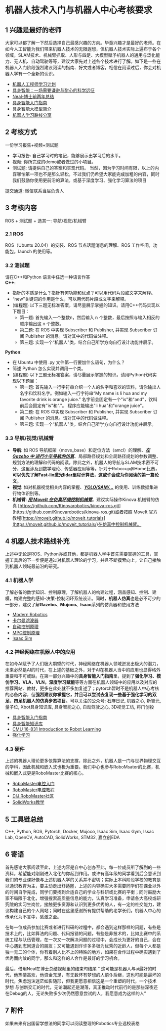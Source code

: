 # 机器人技术入门与机器人中心考核要求

## 1 兴趣是最好的老师
大家可以都了解一下然后选择自己最感兴趣的方向。毕竟兴趣才是最好的老师。在如今人工智能为我们带来机器人技术的无限遐想，但机器人技术实际上遍布于各个领域，SLAM技术、机械臂抓取、人形与四足、大模型赋予机器人的通用与泛化能力、无人机、自动驾驶等等，建议大家先对上述各个技术进行了解。如下是一些在机器人入门阶段强烈建议阅读的指南、好文或者博客，相信在阅读过后，你会对机器人学有一个全新的认识。
* [机器人工程师学习计划](https://zhuanlan.zhihu.com/p/22266788)
* [具身智能：一场需要谦逊与耐心的科学远征](https://zhuanlan.zhihu.com/p/1909199500511260694)
* [Neal-博士前两年总结](https://www.bilibili.com/video/BV1neM1zKEmE/?spm_id_from=333.1387.homepage.video_card.click&vd_source=1f0d8e9830421a3c86871f4b5310f6f5)
* [具身智能入门指南](https://github.com/TianxingChen/Embodied-AI-Guide)
* [具身智能大模型简介](https://www.bilibili.com/video/BV1QxB9YuERU?buvid=Y147691D6E19BBAC4CF391F1417ED53CA440&is_story_h5=false&mid=Y%2BfWEp2YxmLHi6nqBdFNdw%3D%3D&plat_id=116&share_from=ugc&share_medium=ipad&share_plat=ios&share_source=COPY&share_tag=s_i&timestamp=1733882221&unique_k=mKEvfgV&up_id=3493095748405551&vd_source=1f0d8e9830421a3c86871f4b5310f6f5)
* [机器人学习路线分享](https://www.bilibili.com/video/BV1eg411z7jM/?spm_id_from=333.337.search-card.all.click&vd_source=1f0d8e9830421a3c86871f4b5310f6f5)


## 2 考核方式
一份学习报告+视频+测试题
* 学习报告: 自己学习时的笔记，能够展示出学习后的水平。
* 视频: 你所完成的demo或者做过的小项目。
* 测试题: 请提供自己的答案和实现代码。
当然，因为学习时间有限，以上的内容哪怕第一项也不是那么轻松，不过我们仍希望大家能完成加粗的内容，同时我们鼓励你使用更前沿的算法，或基于深度学习、强化学习算法的项目

提交通道: 微信联系当届负责人


## 3 考核内容
ROS + 测试题 + 选其一: 导航/视觉/机械臂
### 2.1 ROS
ROS（Ubuntu 20.04）的安装、ROS 节点话题消息的理解、ROS 工作空间，功能包，launch 的使用等。

### 3.2 测试题
请在C++和Python 语言中任选一种语言作答</br>
**C++**:
* 指针的本质是什么？指针有何功能和优点？可以用代码片段或文字来解释。 
* “new”关键词的作用是什么，可以用代码片段或文字来解释。
* (编程题) 以下三题无标准答案，请尽量展示掌握的知识。请用C++代码实现以下题目：
    * 第一题: 首先输入一个整数n，然后输入 n 个整数，最后按照与输入相反的顺序输出这 n 个整数。
    * 第二题: 在 ROS 中实现 Subscriber 和 Publisher, 并实现 Subscriber 订阅 Publisher 的消息。请对其中的代码做注释。
    * 第三题: 实现一个“机器人"类，结合自己所学方向自行设计功能并展示。

**Python**:
* 在 Ubuntu 中使用 .py 文件第一行要加什么语句，为什么？
* 简述 Python 怎么实现并调用一个类。
* (编程题) 以下三题无标准答案，请尽量展示掌握的知识。请用Python代码实现以下题目：
    * 第一题: 首先输入一行字符串介绍一个人的名字和喜欢的饮料，请你输出人名字和饮料名字。例如输入一行字符串“My name is li hua and my favorite drink is orange juice.” 名字前会固定有一个"is"和"and"，饮料前后会固定有"is"和"."。 程序应能输出"li hua"和"orange juice"。
    * 第二题: 在 ROS 中实现 Subscriber 和 Publisher, 并实现 Subscriber 订阅 Publisher 的消息。请对其中的代码做注释。
    * 第三题: 实现一个“机器人"类，结合自己所学方向自行设计功能并展示。



### 3.3 导航/视觉/机械臂
* **导航**: 如 ROS 导航框架（move_base）和定位方法（amcl）的理解、***<u>在 Gazebo 中
进行小车导航的仿真</u>***、局部路径规划和全局路径规划的参数调整、规划方法的理解和代码的阅读。除此之外，机器人的导航与SLAM技术密不可分，这里涉及到数学理论、传感器应用等等，针对于Robocup@Home比赛，**可以优先了解Fast-lio激光lidar里程计算法，这或许会成为你阅读的第一篇论文**。
* **视觉**: 如对机器视觉相关内容的掌握、***<u>YOLO/SAM/...</u>*** 的使用、训练数据集进行物体识别等。
* **机械臂**: ***<u>用 MoveIt 在仿真环境控制机械臂</u>***。建议实际操作Kinova 机械臂的仿真
[https://github.com/Kinovarobotics/kinova-ros.git](https://github.com/Kinovarobotics/kinova-ros.git)或者按照 MoveIt 官方教程[https://moveit.github.io/moveit_tutorials](https://moveit.github.io/moveit_tutorials/)在仿真中控制机械臂。




## 4 机器人技术路线补充
上述中无论是ROS、Python亦或其他，都是机器人学中首先需要掌握的工具，掌握工具后的下一步便是通过对机器人理论的学习，并且不断摸索向上，让自己接触到机器人领域最前沿的研究。
### 4.1 机器人学
了解必备的数学知识、控制原理，了解机器人的构建过程，涵盖感知、控制、建模，构建完整的感知-决策-控制闭环系统设计。同时，**机器人仿真**也是必不可少的一部分，建议了解**Gazebo、Mujoco、Isaac**系列的仿真器和使用方法
* [Modern Robotics](https://www.bilibili.com/video/BV1KV411Z7sC/?spm_id_from=333.1387.favlist.content.click&vd_source=1f0d8e9830421a3c86871f4b5310f6f5)
* [卡尔曼滤波器](https://www.bilibili.com/video/BV12D4y1S7fU/?spm_id_from=333.1387.favlist.content.click&vd_source=1f0d8e9830421a3c86871f4b5310f6f5)
* [自动控制原理](https://www.bilibili.com/video/BV1SE411Y7CK/?spm_id_from=333.1387.favlist.content.click&vd_source=1f0d8e9830421a3c86871f4b5310f6f5)
* [MPC控制原理](https://www.bilibili.com/video/BV1U54y1J7wh/?vd_source=1f0d8e9830421a3c86871f4b5310f6f5)
* [Isaac Sim](https://docs.isaacsim.omniverse.nvidia.com/4.5.0/robot_simulation/ext_isaacsim_robot_policy_example.html#isaac-sim-policy-example)



### 4.2 神经网络在机器人中的应用
在如今AI赋予了人们极大期望的时代，神经网络在机器人领域迸发出极大的潜力，未来必然是AI的时代，在上述的基础之外，对于AI在机器人当中的应用也显得格外重要和不可或缺。在第一部分兴趣中的**具身智能入门指南**里，提到了**强化学习、模仿学习、VLA、VLN，深度学习赋能**等等方面在机器人领域中的应用以及对应的推荐网站、教材，更多在此处就不多加复述了；pytorch暂时不是机器人中心考核的必备内容，但**强烈建议你掌握它，并且可以尝试去复现一些基于强化学习的双足、四足机器人的仿真步态项目**。可以关注的公众号: 石麻日记, 机器之心, 新智元, 量子位, Xbot具身知识库, 具身智能之心, 自动驾驶之心, 3D视觉工坊, 将门创投
* [具身智能入门指南](https://github.com/TianxingChen/Embodied-AI-Guide)
* [具身智能知识库](https://yv6uc1awtjc.feishu.cn/wiki/WPTzw9ON0ivIVrkLjVocNZh8nLf)
* [CMU 16-831 Introduction to Robot Learning](https://github.com/TianxingChen/Embodied-AI-Guide?tab=readme-ov-file#cmu_robot_learning)
* [强化学习](https://space.bilibili.com/2044042934/channel/collectiondetail?sid=748665)



### 4.3 硬件
上述的机器人理论更多依靠算法的支撑，除此之外，机器人是一门与世界物理交互的学科，因此机械和嵌入式也极为重要。我们中心也参与RoboMsater的比赛，机械和嵌入式更是RoboMaster比赛的核心。
* [RoboMaster电控入门](https://www.cnblogs.com/sasasatori/p/11582006.html)
* [RoboMaster电控教程](https://www.bilibili.com/video/BV1bz411e7RG/?vd_source=1f0d8e9830421a3c86871f4b5310f6f5)
* [DIJ RoboMaster社区](https://bbs.robomaster.com/)
* [SolidWorks教学](https://www.bilibili.com/video/BV1iw411Z7HZ/?vd_source=1f0d8e9830421a3c86871f4b5310f6f5)



## 5 工具链总结
 C++, Python, ROS, Pytorch, Docker, Mujoco, Isaac Sim, Isaac Gym, Issac Lab, OpenCV, AutoCAD, SolidWorks, STM32, 嘉立创EDA


## 6 寄语
首先感谢大家阅读至此，上述内容是自中心创办至此，每一位成员所了解到的一些资料，希望能对刚刚进入北化的你起到作用。或许有高年级的同学看到后会意识到我们的专业课好像与上述机器人学的关系并不密切；实际上本科阶段学校的教育是以通识教育为主，要主动走出舒适圈，上述的内容确实大多需要同学们在课业以外的时间自学完成，同学们要找到合适自己的学业与科研或比赛的平衡；同时鼓励大家不局限于北化，增强搜索高质量信息的能力，认真学习准备，申请各大高校或研究院的实习生岗位，接触更多资源和认识到更多优秀的人，有一定的社交能力，建议构建自己的个人网站；同时在这里感谢所有提供帮助的老学长们，机器人中心的传承化为不言中，感激之至。

在每一位成员参加比赛或者进行科研的过程中，都会遇到这样那样的问题，有些是技术上的，比如算法的问题、代码报错的问题，有些是非技术的，比如比赛中的系统工程与队伍管理，在一次又一次解决问题的过程中，会成长为更好的自己，会在中心遇到志同道合的朋友；又可能遇到许许多多极为优秀的近龄人，但每个人都是独一无二的个体，你有着别人比不上的特殊的地方，如果在合作过程中确实遇到了优秀而内敛的同学，那么和这样的人合作是最好的学习机会。



最后，借用Neal在博士总结视频里的结束句结尾 “ 这可能是机器人与ai最好的时代，他热情高涨，他资金充足，有无数怀有梦想的人前仆后继，这也可能是最坏的时代，焦虑泡沫迷茫如影随形，但我更愿意相信这是一个重塑的时代，一个技术 梦想 与创新交汇的时代，无论潮起还是潮落，真正推动时代前行的是那些深夜还在Debug的人，无论失败多少次仍然愿意尝试的人，我愿意成为这样的人”


## 7 附件
如果未来有出国留学想法的同学可以阅读整理的Robotics专业选校表格



